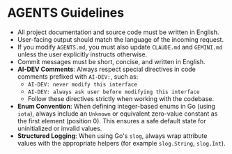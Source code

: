 # AGENTS Guidelines

- All project documentation and source code must be written in English.
- User-facing output should match the language of the incoming request.
- If you modify `AGENTS.md`, you must also update `CLAUDE.md` and `GEMINI.md` unless the user explicitly instructs otherwise.
- Commit messages must be short, concise, and written in English.
- **AI-DEV Comments**: Always respect special directives in code comments prefixed with `AI-DEV:`, such as:
  - `AI-DEV: never modify this interface`
  - `AI-DEV: always ask user before modifying this interface`
  - Follow these directives strictly when working with the codebase.
- **Enum Convention**: When defining integer-based enums in Go (using `iota`), always include an `Unknown` or equivalent zero-value constant as the first element (position 0). This ensures a safe default state for uninitialized or invalid values.
- **Structured Logging**: When using Go's `slog`, always wrap attribute values with the appropriate helpers (for example `slog.String`, `slog.Int`).

